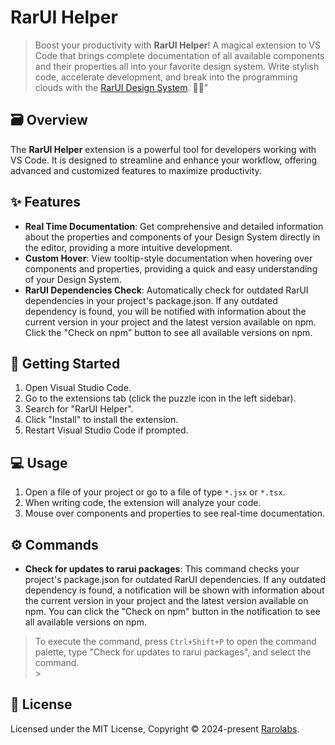 # RarUI Helper

> Boost your productivity with **RarUI Helper**! A magical extension to VS Code that brings complete documentation of all available components and their properties all into your favorite design system. Write stylish code, accelerate development, and break into the programming clouds with the [RarUI Design System](https://rarui.rarolabs.com.br/). 💨✨"

## 🗃️ Overview

The **RarUI Helper** extension is a powerful tool for developers working with VS Code. It is designed to streamline and enhance your workflow, offering advanced and customized features to maximize productivity.

## ✨ Features

- **Real Time Documentation**: Get comprehensive and detailed information about the properties and components of your Design System directly in the editor, providing a more intuitive development.
- **Custom Hover**: View tooltip-style documentation when hovering over components and properties, providing a quick and easy understanding of your Design System.
- **RarUI Dependencies Check**: Automatically check for outdated RarUI dependencies in your project's package.json. If any outdated dependency is found, you will be notified with information about the current version in your project and the latest version available on npm. Click the "Check on npm" button to see all available versions on npm.

## 🚀 Getting Started

1. Open Visual Studio Code.
2. Go to the extensions tab (click the puzzle icon in the left sidebar).
3. Search for "RarUI Helper".
4. Click "Install" to install the extension.
5. Restart Visual Studio Code if prompted.

## 💻 Usage

1. Open a file of your project or go to a file of type `*.jsx` or `*.tsx`.
2. When writing code, the extension will analyze your code.
3. Mouse over components and properties to see real-time documentation.

## ⚙️ Commands

- **Check for updates to rarui packages**: This command checks your project's package.json for outdated RarUI dependencies. If any outdated dependency is found, a notification will be shown with information about the current version in your project and the latest version available on npm. You can click the "Check on npm" button in the notification to see all available versions on npm.

> To execute the command, press `Ctrl+Shift+P` to open the command palette, type "Check for updates to rarui packages", and select the command. <br/> >

## 📄 License

Licensed under the MIT License, Copyright © 2024-present [Rarolabs](https://rarolabs.com.br/).
